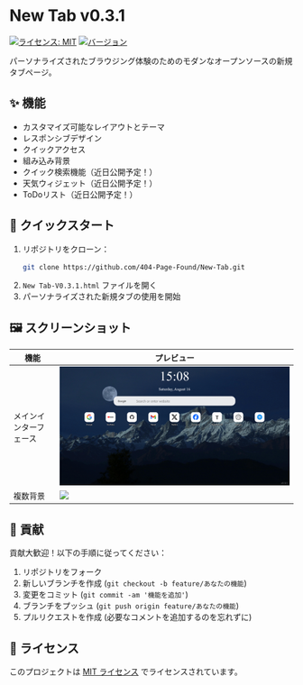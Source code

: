 # New Tab v0.3.1
[![ライセンス: MIT](https://img.shields.io/badge/License-MIT-yellow.svg)](LICENSE)
[![バージョン](https://img.shields.io/badge/version-0.3.1-blue)]()

パーソナライズされたブラウジング体験のためのモダンなオープンソースの新規タブページ。

## ✨ 機能
- カスタマイズ可能なレイアウトとテーマ
- レスポンシブデザイン
- クイックアクセス
- 組み込み背景
- クイック検索機能（近日公開予定！）
- 天気ウィジェット（近日公開予定！）
- ToDoリスト（近日公開予定！）

## 🚀 クイックスタート
1. リポジトリをクローン：
   ```bash
   git clone https://github.com/404-Page-Found/New-Tab.git
   ```
2. `New Tab-V0.3.1.html` ファイルを開く
3. パーソナライズされた新規タブの使用を開始

## 🖼️ スクリーンショット
| 機能 | プレビュー |
|------|------|
| メインインターフェース | ![](../../images/New%20Tab_1.png) |
| 複数背景 | ![](../../images/New%20Tab_2.png) |

## 👥 貢献
貢献大歓迎！以下の手順に従ってください：
1. リポジトリをフォーク
2. 新しいブランチを作成 (`git checkout -b feature/あなたの機能`)
3. 変更をコミット (`git commit -am '機能を追加'`)
4. ブランチをプッシュ (`git push origin feature/あなたの機能`)
5. プルリクエストを作成
(必要なコメントを追加するのを忘れずに)

## 📄 ライセンス
このプロジェクトは [MIT ライセンス](../../LICENSE) でライセンスされています。
